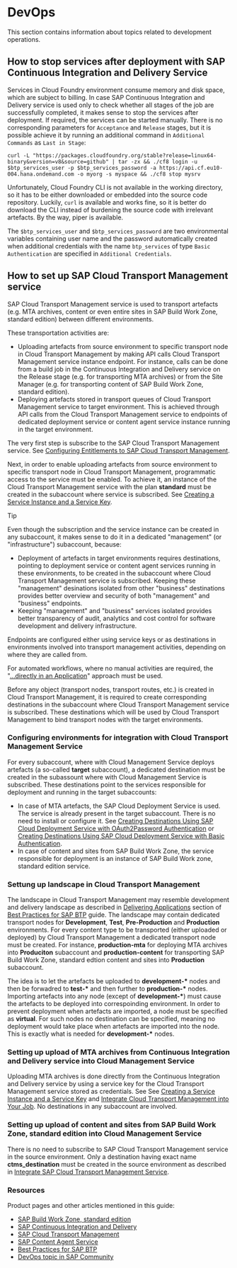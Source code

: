 # DevOps

This section contains information about topics related to development operations.

## How to stop services after deployment with SAP Continuous Integration and Delivery Service

Services in Cloud Foundry environment consume memory and disk space, which are subject to billing. In case SAP Continuous Integration and Delivery service is used only to check whether all stages of the job are successfully completed, it makes sense to stop the services after deployment. If required, the services can be started manually. There is no corresponding parameters for `Acceptance` and `Release` stages, but it is possible achieve it by running an additional command in `Additional Commands` as `Last in Stage`:

```Shell
curl -L "https://packages.cloudfoundry.org/stable?release=linux64-binary&version=v8&source=github" | tar -zx && ./cf8 login -u $btp_services_user -p $btp_services_password -a https://api.cf.eu10-004.hana.ondemand.com -o myorg -s myspace && ./cf8 stop mysrv
```

Unfortunately, Cloud Foundry CLI is not available in the working directory, so it has to be either downloaded or embedded into the source code repository. Luckily, `curl` is available and works fine, so it is better do download the CLI instead of burdening the source code with irrelevant artefacts. By the way, piper is available.

The `$btp_services_user` and `$btp_services_password` are two environmental variables containing user name and the password automatically created when additional credentials with the name `btp_services` of type `Basic Authentication` are specified in `Additional Credentials`.

## How to set up SAP Cloud Transport Management service

SAP Cloud Transport Management service is used to transport artefacts (e.g. MTA archives, content or even entire sites in SAP Build Work Zone, standard edition) between different environments.

These transportation activities are:

- Uploading artefacts from source environment to specific transport node in Cloud Transport Management by making API calls Cloud Transport Management service instance endpoint. For instance, calls can be done from a build job in the Continuous Integration and Delivery service on the Release stage (e.g. for transporting MTA archives) or from the Site Manager (e.g. for transporting content of SAP Build Work Zone, standard edition).
- Deploying artefacts stored in transport queues of Cloud Transport Management service to target environment. This is achieved through API calls from the Cloud Transport Management service to endpoints of dedicated deployment service or content agent service instance running in the target environment.

The very first step is subscribe to the SAP Cloud Transport Management service. See [Configuring Entitlements to SAP Cloud Transport Management](https://help.sap.com/docs/cloud-transport-management/sap-cloud-transport-management/configuring-entitlements-to-sap-cloud-transport-management).

Next, in order to enable uploading artefacts from source environment to specific transport node in Cloud Transport Management, programmatic access to the service must be enabled. To achieve it, an instance of the Cloud Transport Management service with the plan **standard** must be created in the subaccount where service is subscribed. See [Creating a Service Instance and a Service Key](https://help.sap.com/docs/cloud-transport-management/sap-cloud-transport-management/creating-service-instance-and-service-key).

> [!TIP]
> Even though the subscription and the service instance can be created in any subaccount, it makes sense to do it in a dedicated "management" (or "infrastructure") subaccount, because:
>
> - Deployment of artefacts in target environments requires destinations, pointing to deployment service or content agent services running in these environments, to be created in the subaccount where Cloud Transport Management service is subscribed. Keeping these "management" desinations isolated from other "business" destinations provides better overview and security of both "management" and "business" endpoints.
> - Keeping "management" and "business" services isolated provides better transparency of audit, analytics and cost control for software development and delivery infrastructure.

Endpoints are configured either using service keys or as destinations in environments involved into transport management activities, depending on where they are called from.

For automated workflows, where no manual activities are required, the "[...directly in an Application](https://help.sap.com/docs/cloud-transport-management/sap-cloud-transport-management/set-up-environment-to-transport-content-archives-directly-in-application)" approach must be used.

Before any object (transport nodes, transport routes, etc.) is created in Cloud Transport Management, it is required to create corresponding destinations in the subaccount where Cloud Transport Management service is subscribed. These destinations which will be used by Cloud Transport Management to bind transport nodes with the target environments.

### Configuring environments for integration with Cloud Transport Management Service

For every subaccount, where with Cloud Management Service deploys artefacts (a so-called **target** subaccount), a dedicated destination must be created in the subassount where with Cloud Management Service is subscribed. These destinations point to the services responsible for deployment and running in the target subaccounts:

- In case of MTA artefacts, the SAP Cloud Deployment Service is used. The service is already present in the target subaccount. There is no need to install or configure it. See [Creating Destinations Using SAP Cloud Deployment Service with OAuth2Password Authentication](https://help.sap.com/docs/cloud-transport-management/sap-cloud-transport-management/creating-destinations-using-sap-cloud-deployment-service-with-oauth2password-authentication) or [Creating Destinations Using SAP Cloud Deployment Service with Basic Authentication](https://help.sap.com/docs/cloud-transport-management/sap-cloud-transport-management/creating-destinations-using-sap-cloud-deployment-service-with-basic-authentication).
- In case of content and sites from SAP Build Work Zone, the service responsible for deployment is an instance of SAP Build Work zone, standard edition service.

### Settung up landscape in Cloud Transport Management

The landscape in Cloud Transport Management may resemble development and delivery landscape as described in [Delivering Applications](https://help.sap.com/docs/btp/best-practices/delivering-applications) section of [Best Practices for SAP BTP](https://help.sap.com/docs/btp/best-practices/best-practices-for-sap-btp) guide. The landscape may contain dedicated transport nodes for **Development**, **Test**, **Pre-Production** and **Production** environments. For every content type to be transported (either uploaded or deployed) by Cloud Transport Management a dedicated transport node must be created. For instance, **production-mta** for deploying MTA archives into **Produciton** subaccount and **production-content** for transporting SAP Build Work Zone, standard edtion content and sites into **Production** subaccount.

The idea is to let the artefacts be uploaded to **development-\*** nodes and then be forwadred to **test-\*** and then further to **production-\*** nodes. Importing artefacts into any node (except of **development-\***) must cause the artefacts to be deployed into correspoinding environment. In order to prevent deployment when artefacts are imported, a node must be specified as **virtual**. For such nodes no destination can be specified, meaning no deployment would take place when artefacts are imported into the node. This is exactly what is needed for **development-\*** nodes.

### Setting up upload of MTA archives from Continuous Integration and Delivery service into Cloud Management Service

Uploading MTA archives is done directly from the Continuous Integration and Delivery service by using a service key for the Cloud Transport Management service stored as credentials. See See [Creating a Service Instance and a Service Key](https://help.sap.com/docs/cloud-transport-management/sap-cloud-transport-management/creating-service-instance-and-service-key) and [Integrate Cloud Transport Management into Your Job](https://help.sap.com/docs/continuous-integration-and-delivery/sap-continuous-integration-and-delivery/integrate-cloud-transport-management-into-your-job#connect-your-job-with-sap-cloud-transport-management). No destinations in any subaccount are involved.

### Setting up upload of content and sites from SAP Build Work Zone, standard edition into Cloud Management Service

There is no need to subscribe to SAP Cloud Transport Management service in the source environment. Only a destination having exact name **ctms_destination** must be created in the source environment as described in [Integrate SAP Cloud Transport Management Service](https://help.sap.com/docs/build-work-zone-standard-edition/sap-build-work-zone-standard-edition/integrate-sap-cloud-transport-management-service).

### Resources

Product pages and other articles mentioned in this guide:

- [SAP Build Work Zone, standard edition](https://help.sap.com/docs/build-work-zone-standard-edition/sap-build-work-zone-standard-edition/what-is-sap-build-work-zone-standard-edition)
- [SAP Continuous Integration and Delivery](https://help.sap.com/docs/continuous-integration-and-delivery)
- [SAP Cloud Transport Management](https://help.sap.com/docs/cloud-transport-management/sap-cloud-transport-management/what-is-sap-cloud-transport-management)
- [SAP Content Agent Service](https://help.sap.com/docs/content-agent-service)
- [Best Practices for SAP BTP](https://help.sap.com/docs/btp/best-practices/best-practices-for-sap-btp)
- [DevOps topic in SAP Community](https://pages.community.sap.com/topics/devops)
